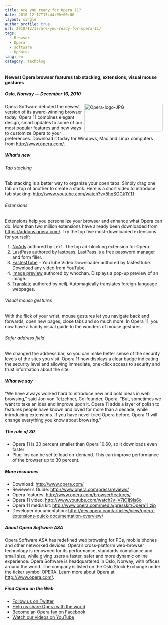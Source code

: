 ```yaml
---
title: Are you ready for Opera 11?
date: 2010-12-17T15:44:00+00:00
layout: single
author_profile: true
url: 2010/12/17/are-you-ready-for-opera-11/
tags:
  - Browser
  - Opera
  - software
  - Updates
lang: en
category: techblog
---
```

#### Newest Opera browser features tab stacking, extensions, visual mouse gestures

##### Oslo, Norway — December 16, 2010

[<img title="Opera-logo-JPG" border="0" alt="Opera-logo-JPG" align="right" src="http://lh6.ggpht.com/_vaUVXcmC3OI/TQt-TGFSIAI/AAAAAAAADgk/3TgB7XgKsfQ/Opera-logo-JPG_thumb%5B4%5D.jpg?imgmax=800" width="250" height="88" />](http://lh5.ggpht.com/_vaUVXcmC3OI/TQt-RcEwZFI/AAAAAAAADgg/obSKmxznErk/s1600-h/Opera-logo-JPG%5B7%5D.jpg)Opera Software debuted the newest version of its award-winning browser today. Opera 11 combines elegant design, smart updates to some of our most popular features and new ways to customize Opera to your preferences. Download it today for Windows, Mac and Linux computers from <http://www.opera.com/>.

##### What’s new

###### Tab stacking

Tab stacking is a better way to organize your open tabs. Simply drag one tab on top of another to create a stack. Here is a short video to introduce tab stacking: <http://www.youtube.com/watch?v=5hqSGGk1YTI>

###### Extensions

Extensions help you personalize your browser and enhance what Opera can do. More than two million extensions have already been downloaded from <https://addons.opera.com/>. Try the top five most-downloaded extensions for yourself:

  1. [NoAds](https://addons.opera.com/addons/extensions/details/noads/) authored by Lex1. The top ad-blocking extension for Opera. 
  2. [LastPass](https://addons.opera.com/addons/extensions/details/lastpass/) authored by lastpass. LastPass is a free password manager and form filler. 
  3. [FastestTube](https://addons.opera.com/addons/extensions/details/fastesttube-youtube-video-downloader/) &#8211; YouTube Video Downloader authored by fastesttube. Download any video from YouTube. 
  4. [Image preview](https://addons.opera.com/addons/extensions/details/image-preview-popup/) authored by whochan. Displays a pop-up preview of an image. 
  5. [Translate](https://addons.opera.com/addons/extensions/details/translate/) authored by neilj. Automagically translates foreign-language webpages.

###### Visual mouse gestures

With the flick of your wrist, mouse gestures let you navigate back and forwards, open new pages, close tabs and so much more. In Opera 11, you now have a handy visual guide to the wonders of mouse gestures.

###### Safer address field

We changed the address bar, so you can make better sense of the security levels of the sites you visit. Opera 11 now displays a clear badge indicating the security level and allowing immediate, one-click access to security and trust information about the site.

##### What we say

“We have always worked hard to introduce new and bold ideas in web browsing,” said Jon von Tetzchner, Co-founder, Opera. “But, sometimes we want to take an idea and improve upon it. Opera 11 adds a layer of polish to features people have known and loved for more than a decade, while introducing extensions. If you have never tried Opera before, Opera 11 will change everything you know about browsing.”

##### The rule of 30

  * Opera 11 is 30 percent smaller than Opera 10.60, so it downloads even faster 
  * Plug-ins can be set to load on-demand. This can improve performance of the browser up to 30 percent.

##### More resources

  * Download: <http://www.opera.com/> 
  * Reviewer’s Guide: <http://www.opera.com/press/reviews/> 
  * Opera features: <http://www.opera.com/browser/features/> 
  * Opera 11 video: <http://www.youtube.com/watch?v=V7jC1j9Is6o> 
  * Opera 11 media kit: <http://www.opera.com/media/presskit/Opera11.zip> 
  * Developer documentation: <http://dev.opera.com/articles/view/opera-extensions-quick-documentation-overview/> 

##### About Opera Software ASA

Opera Software ASA has redefined web browsing for PCs, mobile phones and other networked devices. Opera’s cross-platform web-browser technology is renowned for its performance, standards compliance and small size, while giving users a faster, safer and more dynamic online experience. Opera Software is headquartered in Oslo, Norway, with offices around the world. The company is listed on the Oslo Stock Exchange under the ticker symbol OPERA. Learn more about Opera at <http://www.opera.com/>.

##### Find Opera on the Web

  * [Follow us on Twitter](http://www.twitter.com/opera)
  * [Help us share Opera with the world](http://www.chooseopera.com/)
  * [Become an Opera fan on Facebook](http://www.facebook.com/Opera)
  * [Watch our videos on YouTube](http://www.youtube.com/user/operasoftware)